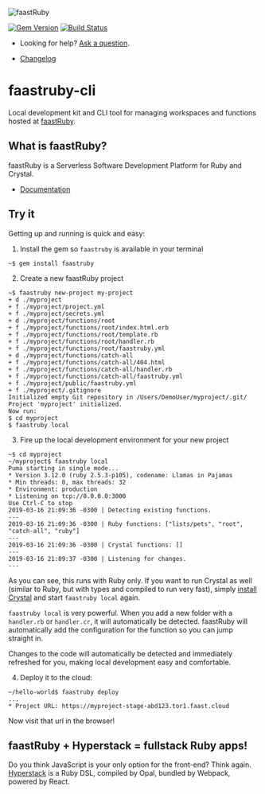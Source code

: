 ![faastRuby](https://faastruby.io/wp-content/uploads/2019/03/logo-positive.png)

[![Gem Version](https://badge.fury.io/rb/faastruby.svg)](https://badge.fury.io/rb/faastruby)
[![Build Status](https://travis-ci.org/FaaStRuby/faastruby-cli.svg?branch=master)](https://travis-ci.org/FaaStRuby/faastruby-cli)

* Looking for help? [Ask a question](https://meta.stackoverflow.com/questions/ask?tags=faastRuby,Serverless,Ruby,FaaS).

* [Changelog](https://github.com/faastRuby/faastruby-cli/blob/master/CHANGELOG.md)

# faastruby-cli

Local development kit and CLI tool for managing workspaces and functions hosted at [faastRuby](https://faastruby.io).

## What is faastRuby?
faastRuby is a Serverless Software Development Platform for Ruby and Crystal.

* [Documentation](https://faastruby.io/docs/faastruby-local/)

## Try it

Getting up and running is quick and easy:

1. Install the gem so `faastruby` is available in your terminal

```
~$ gem install faastruby
```

2. Create a new faastRuby project

```
~$ faastruby new-project my-project
+ d ./myproject
+ f ./myproject/project.yml
+ f ./myproject/secrets.yml
+ d ./myproject/functions/root
+ f ./myproject/functions/root/index.html.erb
+ f ./myproject/functions/root/template.rb
+ f ./myproject/functions/root/handler.rb
+ f ./myproject/functions/root/faastruby.yml
+ d ./myproject/functions/catch-all
+ f ./myproject/functions/catch-all/404.html
+ f ./myproject/functions/catch-all/handler.rb
+ f ./myproject/functions/catch-all/faastruby.yml
+ f ./myproject/public/faastruby.yml
+ f ./myproject/.gitignore
Initialized empty Git repository in /Users/DemoUser/myproject/.git/
Project 'myproject' initialized.
Now run:
$ cd myproject
$ faastruby local
```

3. Fire up the local development environment for your new project

```
~$ cd myproject
~/myproject$ faastruby local
Puma starting in single mode...
* Version 3.12.0 (ruby 2.5.3-p105), codename: Llamas in Pajamas
* Min threads: 0, max threads: 32
* Environment: production
* Listening on tcp://0.0.0.0:3000
Use Ctrl-C to stop
2019-03-16 21:09:36 -0300 | Detecting existing functions.
---
2019-03-16 21:09:36 -0300 | Ruby functions: ["lists/pets", "root", "catch-all", "ruby"]
---
2019-03-16 21:09:36 -0300 | Crystal functions: []
---
2019-03-16 21:09:37 -0300 | Listening for changes.
---
```

As you can see, this runs with Ruby only. If you want to run Crystal as well (similar to Ruby, but with types and compiled to run very fast), simply [install Crystal](https://crystal-lang.org/reference/installation/) and start `faastruby local` again.


`faastruby local` is very powerful. When you add a new folder with a `handler.rb` or `handler.cr`, it will automatically be detected. faastRuby will automatically add the configuration for the function so you can jump straight in.

Changes to the code will automatically be detected and immediately refreshed for you, making local development easy and comfortable.

4. Deploy it to the cloud:

```
~/hello-world$ faastruby deploy
...
* Project URL: https://myproject-stage-abd123.tor1.faast.cloud
```
Now visit that url in the browser!

## faastRuby + Hyperstack = fullstack Ruby apps!

Do you think JavaScript is your only option for the front-end? Think again. [Hyperstack](https://hyperstack.org) is a Ruby DSL, compiled by Opal, bundled by Webpack, powered by React.
